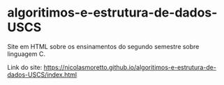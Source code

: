 # algoritimos-e-estrutura-de-dados-USCS
Site em HTML sobre os ensinamentos do segundo semestre sobre linguagem C.

Link do site: https://nicolasmoretto.github.io/algoritimos-e-estrutura-de-dados-USCS/index.html
